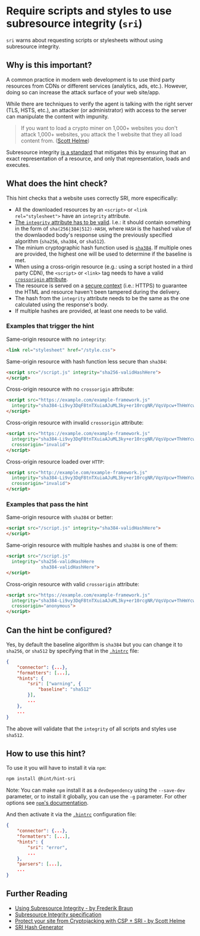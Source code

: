 # Require scripts and styles to use subresource integrity (`sri`)

`sri` warns about requesting scripts or stylesheets without using subresource
integrity.

## Why is this important?

A common practice in modern web development is to use third party
resources from CDNs or different services (analytics, ads, etc.).
However, doing so can increase the attack surface of your web site/app.

While there are techniques to verify the agent is talking with the right server
(TLS, HSTS, etc.), an attacker (or administrator) with access to the server can
manipulate the content with impunity.

> If you want to load a crypto miner on 1,000+ websites you don't attack 1,000+
websites, you attack the 1 website that they all load content from.
([Scott Helme][weak link])

Subresource integrity [is a standard][sri spec] that mitigates this by ensuring
that an exact representation of a resource, and only that representation, loads
and executes.

## What does the hint check?

This hint checks that a website uses correctly SRI, more especifically:

* All the downloaded resources by an `<script>` or `<link rel="stylesheet">`
  have an `integrity` attribute.
* [The `integrity` attribute has to be valid][sri format]. I.e.: it should
  contain something in the form of `sha(256|384|512)-HASH`, where `HASH` is
  the hashed value of the downlaoded body's response using the previously
  specified algorithm (`sha256`, `sha384`, or `sha512`).
* The minium cryptographic hash function used is [`sha384`][collisions].
  If multiple ones are provided, the highest one will be used to determine if
  the baseline is met.
* When using a cross-origin resource (e.g.: using a script hosted in a third
  party CDN), the `<script>` or `<link>` tag needs to have a valid
  [`crossorigin` attribute][crossorigin].
* The resource is served on a [secure context][secure context] (i.e.: HTTPS) to
  guarantee the HTML and resource haven't been tampered during the delivery.
* The hash from the `integrity` attribute needs to be the same as the one
  calculated using the response's body.
* If multiple hashes are provided, at least one needs to be valid.

### Examples that **trigger** the hint

Same-origin resource with no `integrity`:

```html
<link rel="stylesheet" href="/style.css">
```

Same-origin resource with hash function less secure than `sha384`:

```html
<script src="/script.js" integrity="sha256-validHashHere">
</script>
```

Cross-origin resource with no `crossorigin` attribute:

```html
<script src="https://example.com/example-framework.js"
  integrity="sha384-Li9vy3DqF8tnTXuiaAJuML3ky+er10rcgNR/VqsVpcw+ThHmYcwiB1pbOxEbzJr7">
</script>
```

Cross-origin resource with invalid `crossorigin` attribute:

```html
<script src="https://example.com/example-framework.js"
  integrity="sha384-Li9vy3DqF8tnTXuiaAJuML3ky+er10rcgNR/VqsVpcw+ThHmYcwiB1pbOxEbzJr7"
  crossorigin="invalid">
</script>
```

Cross-origin resource loaded over `HTTP`:

```html
<script src="http://example.com/example-framework.js"
  integrity="sha384-Li9vy3DqF8tnTXuiaAJuML3ky+er10rcgNR/VqsVpcw+ThHmYcwiB1pbOxEbzJr7"
  crossorigin="invalid">
</script>
```

### Examples that **pass** the hint

Same-origin resource with `sha384` or better:

```html
<script src="/script.js" integrity="sha384-validHashHere">
</script>
```

Same-origin resource with multiple hashes and `sha384` is one of them:

```html
<script src="/script.js"
  integrity="sha256-validHashHere
             sha384-validHashHere">
</script>
```

Cross-origin resource with valid `crossorigin` attribute:

```html
<script src="https://example.com/example-framework.js"
  integrity="sha384-Li9vy3DqF8tnTXuiaAJuML3ky+er10rcgNR/VqsVpcw+ThHmYcwiB1pbOxEbzJr7"
  crossorigin="anonymous">
</script>
```

## Can the hint be configured?

Yes, by default the baseline algorithm is `sha384` but you can
change it to `sha256`, or `sha512` by specifying that in the
[`.hintrc`][hintrc] file:

```json
{
    "connector": {...},
    "formatters": [...],
    "hints": {
        "sri": ["warning", {
            "baseline": "sha512"
        }],
        ...
    },
    ...
}
```

The above will validate that the `integrity` of all scripts and styles use
`sha512`.

## How to use this hint?

To use it you will have to install it via `npm`:

```bash
npm install @hint/hint-sri
```

Note: You can make `npm` install it as a `devDependency` using the
`--save-dev` parameter, or to install it globally, you can use the
`-g` parameter. For other options see [`npm`'s
documentation](https://docs.npmjs.com/cli/install).

And then activate it via the [`.hintrc`][hintrc] configuration file:

```json
{
    "connector": {...},
    "formatters": [...],
    "hints": {
        "sri": "error",
        ...
    },
    "parsers": [...],
    ...
}
```

## Further Reading

* [Using Subresource Integrity - by Frederik Braun][using sri]
* [Subresource Integrity specification][sri spec]
* [Protect your site from Cryptojacking with CSP + SRI - by Scott Helme][prevent cryptojacking]
* [SRI Hash Generator][srihash generator]

<!-- Link labels: -->

[collisions]: https://w3c.github.io/webappsec-subresource-integrity/#hash-collision-attacks
[crossorigin]: https://w3c.github.io/webappsec-subresource-integrity/#is-response-eligible
[prevent cryptojacking]: https://scotthelme.co.uk/protect-site-from-cryptojacking-csp-sri/
[secure context]: https://w3c.github.io/webappsec-subresource-integrity/#non-secure-contexts
[hintrc]: https://webhint.io/docs/user-guide/further-configuration/hintrc-formats/
[sri format]: https://w3c.github.io/webappsec-subresource-integrity/#resource-integrity
[sri spec]: https://w3c.github.io/webappsec-subresource-integrity/
[srihash generator]: https://www.srihash.org/
[using sri]: https://frederik-braun.com/using-subresource-integrity.html
[weak link]: https://scotthelme.co.uk/protect-site-from-cryptojacking-csp-sri/#theweaklink
